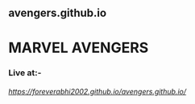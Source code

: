 ## avengers.github.io
# MARVEL AVENGERS
### Live at:-
###### https://foreverabhi2002.github.io/avengers.github.io/
